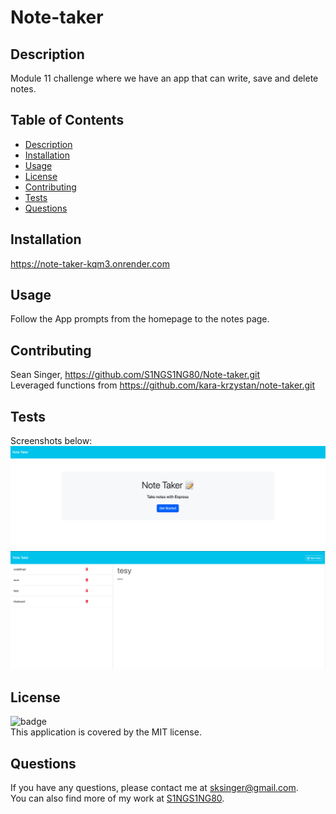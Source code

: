 # Note-taker

## Description
Module 11 challenge where we have an app that can write, save and delete notes.

## Table of Contents
- [Description](#description)
- [Installation](#installation)
- [Usage](#usage)
- [License](#license)
- [Contributing](#contributing)
- [Tests](#tests)
- [Questions](#questions)

## Installation
https://note-taker-kqm3.onrender.com

## Usage
Follow the App prompts from the homepage to the notes page.

## Contributing
Sean Singer, https://github.com/S1NGS1NG80/Note-taker.git \
Leveraged functions from https://github.com/kara-krzystan/note-taker.git

## Tests
Screenshots below:
![alt text](<Screenshot 2024-06-26 at 23.09.37.png>)\
![alt text](<Screenshot 2024-06-26 at 23.09.26.png>)

## License
![badge](https://img.shields.io/badge/license-MIT-brightgreen)
<br />
This application is covered by the MIT license. 

## Questions
If you have any questions, please contact me at [sksinger@gmail.com](mailto:sksinger@gmail.com).\
You can also find more of my work at [S1NGS1NG80](https://github.com/S1NGS1NG80).
